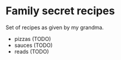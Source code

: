 # Family secret recipes

Set of recipes as given by my grandma.

* pizzas (TODO)
* sauces (TODO)
* reads (TODO)